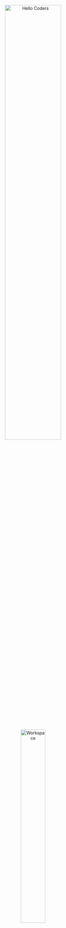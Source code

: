 <div align="center" width="50">

<img src="https://github.com/SP-XD/SP-XD/blob/main/images/hellocoders_rounded.gif?raw=true" alt="Hello Coders" width="60%"/> <br>
<img src="https://github.com/SP-XD/SP-XD/blob/main/images/dev-working_rounded.gif?raw=true" alt="Workspace"  width="40%"/><br> 

<h1> Takla Fayez  
<a href="https://www.linkedin.com/in/takla-fayez-384744324/">
  <img src="https://img.shields.io/badge/-LinkedIn-blue?style=flat&logo=Linkedin&logoColor=white" />
</a>
</h1>

</div>

<hr></hr>

## 👨‍💻 About Me
- 🎓 3rd Year **Computer Science Student** at Port Said University.  
- 💻 Internships & Trainings:  
  - **BUE AI Training** – Artificial Intelligence.  
  - **Huawei AI Training** – Artificial Intelligence.  
  - **NTI** – Frontend Development & Soft Skills.  
  - **Sprints** – Frontend Development.  
  - **Matrix** – Frontend Development.  
- 🚀 Trained in **Programming Advices roadmap (C++, Problem Solving, OOP, Data Structures)**.  
- 🏆 Participated in **ICPC Training** & **Aspire Leaders Program (Harvard)**.  
- 🌍 Volunteer & Leader at **EYE**, **DYS**, **YLY**.  
- 📚 Interested in **AI, Web Development, and Software Engineering**.  

---

## 🛠️ Tools & Skills  

![C++](https://img.shields.io/badge/C++-00599C?style=flat&logo=c%2B%2B&logoColor=white)
![HTML](https://img.shields.io/badge/HTML5-E34F26?style=flat&logo=html5&logoColor=white)
![CSS](https://img.shields.io/badge/CSS3-1572B6?style=flat&logo=css3&logoColor=white)
![JavaScript](https://img.shields.io/badge/JavaScript-323330?style=flat&logo=javascript&logoColor=F7DF1E)
![Bootstrap](https://img.shields.io/badge/Bootstrap-563D7C?style=flat&logo=bootstrap&logoColor=white)
![SQL](https://img.shields.io/badge/SQL-4479A1?style=flat&logo=mysql&logoColor=white)
![VS Code](https://img.shields.io/badge/VSCode-0078D4?style=flat&logo=visual-studio-code&logoColor=white)
![Figma](https://img.shields.io/badge/Figma-F24E1E?style=flat&logo=figma&logoColor=white)
